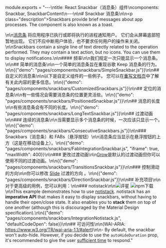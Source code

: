 module.exports = "---\ntitle: React Snackbar（消息条）组件\ncomponents: Snackbar, SnackbarContent\n---\n\n# Snackbar 消息条\n\n<p class=\"description\">Snackbars provide brief messages about app processes. The component is also known as a toast.</p>\n\n[消息条](https://material.io/design/components/snackbars.html) 将应用程序已执行或即将执行的进程通知用户。 它们会从屏幕底部短暂地出现。 它们不应中断用户体验，也不要求任何用户的操作来关闭。\n\nSnackbars contain a single line of text directly related to the operation performed. They may contain a text action, but no icons. You can use them to display notifications.\n\n#### 频率\n\n我们规定一次只能显示一个消息条。\n\n## 简单的消息条\n\n一个简单的消息条旨在重现谷歌 Keep 消息条的行为。\n\n{{\"demo\": \"pages/components/snackbars/SimpleSnackbar.js\"}}\n\n## 自定义的消息条\n\n以下是自定义组件的一些例子。 您可以在[重写文档页](/customization/components/)中了解有关此内容的更多信息。\n\n{{\"demo\": \"pages/components/snackbars/CustomizedSnackbars.js\"}}\n\n## 定位的消息条\n\n有一些情况会需要消息条的位置更灵活些。\n\n{{\"demo\": \"pages/components/snackbars/PositionedSnackbar.js\"}}\n\n## 消息的长度\n\n有些消息条会有不同的长度。\n\n{{\"demo\": \"pages/components/snackbars/LongTextSnackbar.js\"}}\n\n## 过渡动画\n\n### 连续的消息条\n\n当需要显示多个消息条的时候，一次应该只显示一个。\n\n{{\"demo\": \"pages/components/snackbars/ConsecutiveSnackbars.js\"}}\n\n### Snackbars（消息条）和 FABs（悬浮按钮）\n\n消息条应当显示在悬浮按钮的上方（这是在移动设备上）。\n\n{{\"demo\": \"pages/components/snackbars/FabIntegrationSnackbar.js\", \"iframe\": true, \"maxWidth\": 400}}\n\n### 更改过渡动画\n\n[Grow](/components/transitions/#grow)是默认的过渡动画但你可以使用不同的过渡动画。\n\n{{\"demo\": \"pages/components/snackbars/TransitionsSnackbar.js\"}}\n\n### 控制滑动的方向\n\n你可以修改 [Slide](/components/transitions/#slide) 过渡的方向 。\n\n{{\"demo\": \"pages/components/snackbars/DirectionSnackbar.js\"}}\n\n## 补充项目\n\n对于更高级的用例，您可以利用：\n\n### notistack\n\n![评星](https://img.shields.io/github/stars/iamhosseindhv/notistack.svg?style=social&label=Stars) ![npm下载](https://img.shields.io/npm/dm/notistack.svg)\n\nThis example demonstrates how to use [notistack](https://github.com/iamhosseindhv/notistack). notistack has an **imperative API** that makes it easy to display snackbars, without having to handle their open/close state. It also enables you to **stack** them on top of one another (although this is discouraged by the Material Design specification).\n\n{{\"demo\": \"pages/components/snackbars/IntegrationNotistack.js\", \"defaultCodeOpen\": false}}\n\n## 可访问性\n\n(WAI-ARIA: https://www.w3.org/TR/wai-aria-1.1/#alert)\n\n- By default, the snackbar won't auto-hide. However, if you decide to use the `autoHideDuration` prop, it's recommended to give the user [sufficient time](https://www.w3.org/TR/UNDERSTANDING-WCAG20/time-limits.html) to respond."